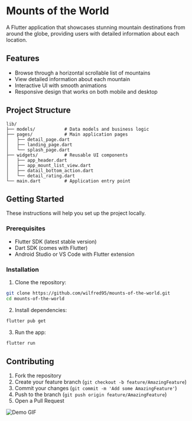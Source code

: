 # Mounts of the World

A Flutter application that showcases stunning mountain destinations from around the globe, providing users with detailed information about each location.

## Features

- Browse through a horizontal scrollable list of mountains
- View detailed information about each mountain
- Interactive UI with smooth animations
- Responsive design that works on both mobile and desktop

## Project Structure

```
lib/
├── models/           # Data models and business logic
├── pages/            # Main application pages
│   ├── detail_page.dart
│   ├── landing_page.dart
│   └── splash_page.dart
├── widgets/          # Reusable UI components
│   ├── app_header.dart
│   ├── app_mount_list_view.dart
│   ├── datail_bottom_action.dart
│   └── detail_rating.dart
└── main.dart         # Application entry point
```

## Getting Started

These instructions will help you set up the project locally.

### Prerequisites

- Flutter SDK (latest stable version)
- Dart SDK (comes with Flutter)
- Android Studio or VS Code with Flutter extension

### Installation

1. Clone the repository:
```bash
git clone https://github.com/wilfred95/mounts-of-the-world.git
cd mounts-of-the-world
```

2. Install dependencies:
```bash
flutter pub get
```

3. Run the app:
```bash
flutter run
```

## Contributing

1. Fork the repository
2. Create your feature branch (`git checkout -b feature/AmazingFeature`)
3. Commit your changes (`git commit -m 'Add some AmazingFeature'`)
4. Push to the branch (`git push origin feature/AmazingFeature`)
5. Open a Pull Request

<img src="assets/mount-of-the-world.gif" alt="Demo GIF">